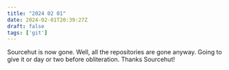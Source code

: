 ```yaml
---
title: "2024 02 01"
date: 2024-02-01T20:39:27Z
draft: false
tags: ['git']
---
```


Sourcehut is now gone.
Well, all the repositories are gone anyway.
Going to give it or day or two before obliteration.
Thanks Sourcehut!
